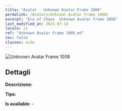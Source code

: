 ```yaml
---
title: "Avatar - Unknown Avatar Frame 1008"
permalink: /Avatars/Unknown Avatar Frame 1008/
excerpt: "Era of Chaos  Unknown Avatar Frame 1008"
last_modified_at: 2021-07-14
locale: it
ref: "Unknown Avatar Frame 1008.md"
toc: false
classes: wide
---
```

 ![Unknown Avatar Frame 1008](/images/a/avatarFrame_8.png)

## Dettagli

 **Descrizione:**  

 **Tips:**  

 **Is available:**  - 

